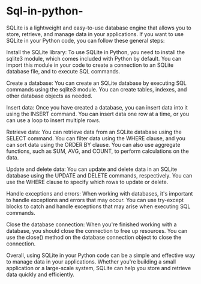 # Sql-in-python-
SQLite is a lightweight and easy-to-use database engine that allows you to store, retrieve, and manage data in your applications. If you want to use SQLite in your Python code, you can follow these general steps:

Install the SQLite library: To use SQLite in Python, you need to install the sqlite3 module, which comes included with Python by default. You can import this module in your code to create a connection to an SQLite database file, and to execute SQL commands.

Create a database: You can create an SQLite database by executing SQL commands using the sqlite3 module. You can create tables, indexes, and other database objects as needed.

Insert data: Once you have created a database, you can insert data into it using the INSERT command. You can insert data one row at a time, or you can use a loop to insert multiple rows.

Retrieve data: You can retrieve data from an SQLite database using the SELECT command. You can filter data using the WHERE clause, and you can sort data using the ORDER BY clause. You can also use aggregate functions, such as SUM, AVG, and COUNT, to perform calculations on the data.

Update and delete data: You can update and delete data in an SQLite database using the UPDATE and DELETE commands, respectively. You can use the WHERE clause to specify which rows to update or delete.

Handle exceptions and errors: When working with databases, it's important to handle exceptions and errors that may occur. You can use try-except blocks to catch and handle exceptions that may arise when executing SQL commands.

Close the database connection: When you're finished working with a database, you should close the connection to free up resources. You can use the close() method on the database connection object to close the connection.

Overall, using SQLite in your Python code can be a simple and effective way to manage data in your applications. Whether you're building a small application or a large-scale system, SQLite can help you store and retrieve data quickly and efficiently.
